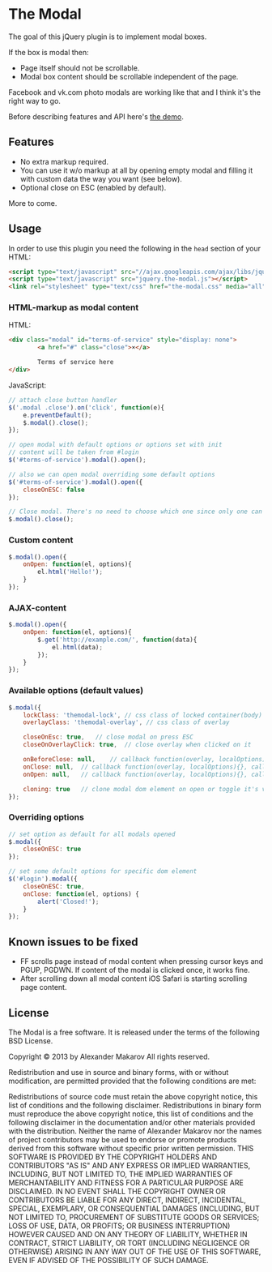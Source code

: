 The Modal
=========

The goal of this jQuery plugin is to implement modal boxes.

If the box is modal then:

- Page itself should not be scrollable.
- Modal box content should be scrollable independent of the page.

Facebook and vk.com photo modals are working like that and I think
it's the right way to go.

Before describing features and API here's [the demo](http://rmcreative.ru/playground/modals_plugin/demo.html).

Features
--------

- No extra markup required.
- You can use it w/o markup at all by opening empty modal and filling it with
  custom data the way you want (see below).
- Optional close on ESC (enabled by default).

More to come.

Usage
-----

In order to use this plugin you need the following in the `head` section of your HTML:

```html
<script type="text/javascript" src="//ajax.googleapis.com/ajax/libs/jquery/1.11.0/jquery.min.js"></script>
<script type="text/javascript" src="jquery.the-modal.js"></script>
<link rel="stylesheet" type="text/css" href="the-modal.css" media="all" />
```

### HTML-markup as modal content

HTML:

```html
<div class="modal" id="terms-of-service" style="display: none">
		<a href="#" class="close">×</a>

		Terms of service here
</div>
```

JavaScript:

```javascript
// attach close button handler
$('.modal .close').on('click', function(e){
	e.preventDefault();
	$.modal().close();
});

// open modal with default options or options set with init
// content will be taken from #login
$('#terms-of-service').modal().open();

// also we can open modal overriding some default options
$('#terms-of-service').modal().open({
	closeOnESC: false
});

// Close modal. There's no need to choose which one since only one can be opened
$.modal().close();
```

### Custom content

```javascript
$.modal().open({
	onOpen: function(el, options){
		el.html('Hello!');
	}
});
```

### AJAX-content

```javascript
$.modal().open({
	onOpen: function(el, options){
		$.get('http://example.com/', function(data){
			el.html(data);
		});
	}
});
```

### Available options (default values)

```javascript
$.modal({
	lockClass: 'themodal-lock', // css class of locked container(body)
	overlayClass: 'themodal-overlay', // css class of overlay

	closeOnEsc: true,	// close modal on press ESC
	closeOnOverlayClick: true,	// close overlay when clicked on it

	onBeforeClose: null,	// callback function(overlay, localOptions){}, called before modal close, must be return bool(if true - close, if false - prevent closing)
	onClose: null,	// callback function(overlay, localOptions){}, called after modal close
	onOpen: null,	// callback function(overlay, localOptions){}, called after modal open

	cloning: true	// clone modal dom element on open or toggle it's visibility
});
```

### Overriding options

```javascript
// set option as default for all modals opened
$.modal({
	closeOnESC: true
});

// set some default options for specific dom element
$('#login').modal({
	closeOnESC: true,
	onClose: function(el, options) {
		alert('Closed!');
	}
});
```

Known issues to be fixed
------------------------

- FF scrolls page instead of modal content when pressing cursor keys and PGUP,
  PGDWN. If content of the modal is clicked once, it works fine.
- After scrolling down all modal content iOS Safari is starting scrolling page content.

License
-------

The Modal is a free software. It is released under the terms of the following BSD License.

Copyright © 2013 by Alexander Makarov
All rights reserved.

Redistribution and use in source and binary forms, with or without modification, are permitted provided that the following conditions are met:

Redistributions of source code must retain the above copyright notice, this list of conditions and the following disclaimer.
Redistributions in binary form must reproduce the above copyright notice, this list of conditions and the following disclaimer in the documentation and/or other materials provided with the distribution.
Neither the name of Alexander Makarov nor the names of project contributors may be used to endorse or promote products derived from this software without specific prior written permission.
THIS SOFTWARE IS PROVIDED BY THE COPYRIGHT HOLDERS AND CONTRIBUTORS "AS IS" AND ANY EXPRESS OR IMPLIED WARRANTIES, INCLUDING, BUT NOT LIMITED TO, THE IMPLIED WARRANTIES OF MERCHANTABILITY AND FITNESS FOR A PARTICULAR PURPOSE ARE DISCLAIMED. IN NO EVENT SHALL THE COPYRIGHT OWNER OR CONTRIBUTORS BE LIABLE FOR ANY DIRECT, INDIRECT, INCIDENTAL, SPECIAL, EXEMPLARY, OR CONSEQUENTIAL DAMAGES (INCLUDING, BUT NOT LIMITED TO, PROCUREMENT OF SUBSTITUTE GOODS OR SERVICES; LOSS OF USE, DATA, OR PROFITS; OR BUSINESS INTERRUPTION) HOWEVER CAUSED AND ON ANY THEORY OF LIABILITY, WHETHER IN CONTRACT, STRICT LIABILITY, OR TORT (INCLUDING NEGLIGENCE OR OTHERWISE) ARISING IN ANY WAY OUT OF THE USE OF THIS SOFTWARE, EVEN IF ADVISED OF THE POSSIBILITY OF SUCH DAMAGE.
